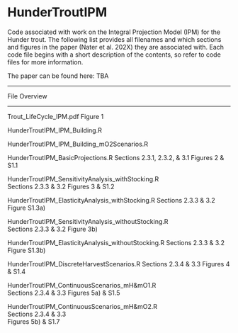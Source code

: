 # HunderTroutIPM
Code associated with work on the Integral Projection Model (IPM) for the Hunder trout.
The following list provides all filenames and which sections and figures in the paper
(Nater et al. 202X) they are associated with.
Each code file begins with a short description of the contents, so refer to code files
for more information. 

The paper can be found here: TBA

*************
File Overview
*************

Trout_LifeCycle_IPM.pdf 
	Figure 1                      

HunderTroutIPM_IPM_Building.R

HunderTroutIPM_IPM_Building_mO2Scenarios.R

HunderTroutIPM_BasicProjections.R
	Sections 2.3.1, 2.3.2, & 3.1 
	Figures 2 & S1.1                           

HunderTroutIPM_SensitivityAnalysis_withStocking.R  
	Sections 2.3.3 & 3.2 
	Figures 3 & S1.2

HunderTroutIPM_ElasticityAnalysis_withStocking.R
	Sections 2.3.3 & 3.2 
	Figure S1.3a)

HunderTroutIPM_SensitivityAnalysis_withoutStocking.R  
	Sections 2.3.3 & 3.2
	Figure 3b)

HunderTroutIPM_ElasticityAnalysis_withoutStocking.R 
	Sections 2.3.3 & 3.2 
	Figure S1.3b)

HunderTroutIPM_DiscreteHarvestScenarios.R
	Sections 2.3.4 & 3.3
	Figures 4 & S1.4

HunderTroutIPM_ContinuousScenarios_mH&mO1.R  
	Sections 2.3.4 & 3.3
	Figures 5a) & S1.5

HunderTroutIPM_ContinuousScenarios_mH&mO2.R                 
	Sections 2.3.4 & 3.3               
	Figures 5b) & S1.7
